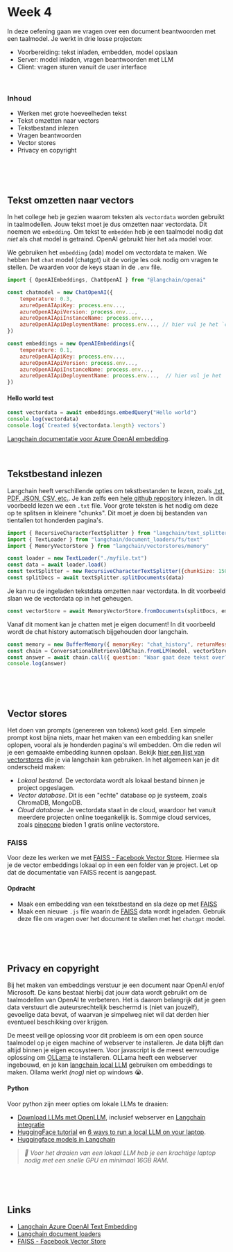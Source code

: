 # Week 4

In deze oefening gaan we vragen over een document beantwoorden met een taalmodel. Je werkt in drie losse projecten:

- Voorbereiding: tekst inladen, embedden, model opslaan
- Server: model inladen, vragen beantwoorden met LLM
- Client: vragen sturen vanuit de user interface

<br>

### Inhoud

- Werken met grote hoeveelheden tekst
- Tekst omzetten naar vectors
- Tekstbestand inlezen
- Vragen beantwoorden
- Vector stores
- Privacy en copyright

<br><br><br>

## Tekst omzetten naar vectors

In het college heb je gezien waarom teksten als `vectordata` worden gebruikt in taalmodellen. Jouw tekst moet je dus omzetten naar vectordata. Dit noemen we `embedding`. Om tekst te `embedden` heb je een taalmodel nodig dat *niet* als chat model is getraind. OpenAI gebruikt hier het `ada` model voor. 

We gebruiken het `embedding` (ada) model om vectordata te maken. We hebben het `chat` model (chatgpt) uit de vorige les ook nodig om vragen te stellen. De waarden voor de keys staan in de `.env` file.

```js
import { OpenAIEmbeddings, ChatOpenAI } from "@langchain/openai"

const chatmodel = new ChatOpenAI({
    temperature: 0.3,
    azureOpenAIApiKey: process.env...,
    azureOpenAIApiVersion: process.env...,
    azureOpenAIApiInstanceName: process.env...,
    azureOpenAIApiDeploymentName: process.env..., // hier vul je het `chatgpt` model in
})

const embeddings = new OpenAIEmbeddings({
    temperature: 0.1,
    azureOpenAIApiKey: process.env...,
    azureOpenAIApiVersion: process.env...,
    azureOpenAIApiInstanceName: process.env...,
    azureOpenAIApiDeploymentName: process.env...,  // hier vul je het 'ada' model in
})
```
#### Hello world test

```js
const vectordata = await embeddings.embedQuery("Hello world")
console.log(vectordata)
console.log(`Created ${vectordata.length} vectors`)
```
[Langchain documentatie voor Azure OpenAI embedding](https://js.langchain.com/docs/integrations/text_embedding/azure_openai).

<br>

## Tekstbestand inlezen

Langchain heeft verschillende opties om tekstbestanden te lezen, zoals [.txt, PDF, JSON, CSV, etc.](https://js.langchain.com/docs/modules/data_connection/document_loaders/). Je kan zelfs een [hele github repository](https://js.langchain.com/docs/integrations/document_loaders/web_loaders/github#usage) inlezen. In dit voorbeeld lezen we een `.txt` file. Voor grote teksten is het nodig om deze op te splitsen in kleinere "chunks". Dit moet je doen bij bestanden van tientallen tot honderden pagina's. 

```js
import { RecursiveCharacterTextSplitter } from "langchain/text_splitter"
import { TextLoader } from "langchain/document_loaders/fs/text"
import { MemoryVectorStore } from "langchain/vectorstores/memory"

const loader = new TextLoader("./myfile.txt")
const data = await loader.load()
const textSplitter = new RecursiveCharacterTextSplitter({chunkSize: 1500, chunkOverlap: 10})
const splitDocs = await textSplitter.splitDocuments(data)
```


Je kan nu de ingeladen tekstdata omzetten naar vectordata. In dit voorbeeld slaan we de vectordata op in het geheugen.
```js
const vectorStore = await MemoryVectorStore.fromDocuments(splitDocs, embeddings)
```
Vanaf dit moment kan je chatten met je eigen document! In dit voorbeeld wordt de chat history automatisch bijgehouden door langchain.
```js
const memory = new BufferMemory({ memoryKey: "chat_history", returnMessages: true })
const chain = ConversationalRetrievalQAChain.fromLLM(model, vectorStore.asRetriever(), { memory })
const answer = await chain.call({ question: "Waar gaat deze tekst over?" })
console.log(answer)
```


<br><br><br>

## Vector stores

Het doen van prompts (genereren van tokens) kost geld. Een simpele prompt kost bijna niets, maar het maken van een embedding kan sneller oplopen, vooral als je honderden pagina's wil embedden. Om die reden wil je een gemaakte embedding kunnen opslaan. Bekijk [hier een lijst van vectorstores](https://js.langchain.com/docs/integrations/vectorstores) die je via langchain kan gebruiken. In het algemeen kan je dit onderscheid maken:

- *Lokaal bestand*. De vectordata wordt als lokaal bestand binnen je project opgeslagen.
- *Vector database*. Dit is een "echte" database op je systeem, zoals ChromaDB, MongoDB.
- *Cloud database*. Je vectordata staat in de cloud, waardoor het vanuit meerdere projecten online toegankelijk is. Sommige cloud services, zoals [pinecone](https://www.pinecone.io) bieden 1 gratis online vectorstore.

### FAISS

Voor deze les werken we met [FAISS - Facebook Vector Store](https://js.langchain.com/docs/integrations/vectorstores/faiss). Hiermee sla je de vector embeddings lokaal op in een een folder van je project. Let op dat de documentatie van FAISS recent is aangepast.

#### Opdracht

- Maak een embedding van een tekstbestand en sla deze op met [FAISS](https://js.langchain.com/docs/integrations/vectorstores/faiss)
- Maak een nieuwe `.js` file waarin de [FAISS](https://js.langchain.com/docs/integrations/vectorstores/faiss) data wordt ingeladen. Gebruik deze file om vragen over het document te stellen met het `chatgpt` model.



<br><br><br>

## Privacy en copyright

Bij het maken van embeddings verstuur je een document naar OpenAI en/of Microsoft. De kans bestaat hierbij dat jouw data wordt gebruikt om de taalmodellen van OpenAI te verbeteren. Het is daarom belangrijk dat je geen data verstuurt die auteursrechtelijk beschermd is (niet van jouzelf), gevoelige data bevat, of waarvan je simpelweg niet wil dat derden hier eventueel beschikking over krijgen.

De meest veilige oplossing voor dit probleem is om een open source taalmodel op je eigen machine of webserver te installeren. Je data blijft dan altijd binnen je eigen ecosysteem. Voor javascript is de meest eenvoudige oplossing om [OLLama]() te installeren. OLLama heeft een webserver ingebouwd, en je kan [langchain local LLM](https://js.langchain.com/docs/use_cases/question_answering/local_retrieval_qa) gebruiken om embeddings te maken. Ollama werkt *(nog)* niet op windows 😭.

#### Python

Voor python zijn meer opties om lokale LLMs te draaien:

- [Download LLMs met OpenLLM](https://github.com/bentoml/OpenLLM), inclusief webserver en [Langchain integratie](https://python.langchain.com/docs/integrations/llms/openllm)
- [HuggingFace tutorial](https://www.markhneedham.com/blog/2023/06/23/hugging-face-run-llm-model-locally-laptop/) en [6 ways to run a local LLM on your laptop](https://semaphoreci.com/blog/local-llm).
- [Huggingface models in Langchain](https://python.langchain.com/docs/integrations/llms/huggingface_pipelines)

 > *🚨 Voor het draaien van een lokaal LLM heb je een krachtige laptop nodig met een snelle GPU en minimaal 16GB RAM.*

<br><br><br>

 ## Links

- [Langchain Azure OpenAI Text Embedding](https://js.langchain.com/docs/integrations/text_embedding/azure_openai)
- [Langchain document loaders](https://js.langchain.com/docs/modules/data_connection/document_loaders/)
- [FAISS - Facebook Vector Store](https://js.langchain.com/docs/integrations/vectorstores/faiss)